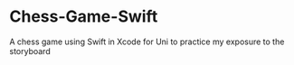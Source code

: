 # Chess-Game-Swift

A chess game using Swift in Xcode for Uni to practice my exposure to the storyboard
